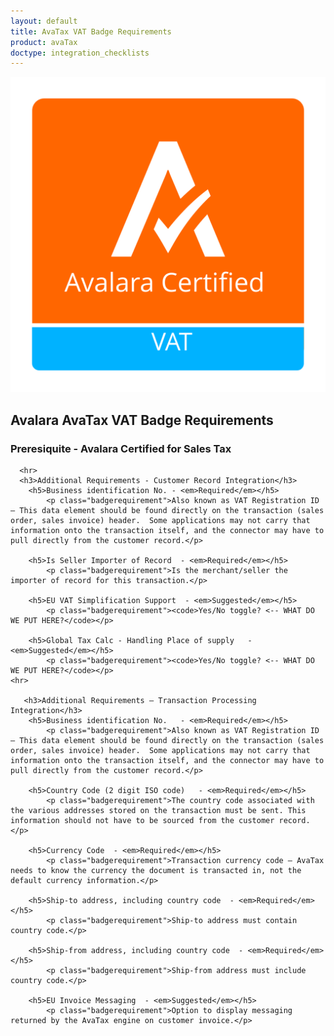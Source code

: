 ```yaml
---
layout: default
title: AvaTax VAT Badge Requirements
product: avaTax
doctype: integration_checklists
---
```

 <div class="row padding-top padding bottom">
    <div class="col-sm-2">
      <img src="/public/images/devdot/badges/VAT.SVG" class="img-responsive" alt="Avalara Certified Solution">
    </div>
    <div class="col-sm-8 padding-top">
      <h2>Avalara AvaTax VAT Badge Requirements</h2>
      <h3>Preresiquite - Avalara Certified for Sales Tax</h3>
      
      <hr>
      <h3>Additional Requirements - Customer Record Integration</h3>
        <h5>Business identification No. - <em>Required</em></h5>
            <p class="badgerequirement">Also known as VAT Registration ID – This data element should be found directly on the transaction (sales order, sales invoice) header.  Some applications may not carry that information onto the transaction itself, and the connector may have to pull directly from the customer record.</p>
            
        <h5>Is Seller Importer of Record  - <em>Required</em></h5>
            <p class="badgerequirement">Is the merchant/seller the importer of record for this transaction.</p>
            
        <h5>EU VAT Simplification Support  - <em>Suggested</em></h5>
            <p class="badgerequirement"><code>Yes/No toggle? <-- WHAT DO WE PUT HERE?</code></p>
            
        <h5>Global Tax Calc - Handling Place of supply   - <em>Suggested</em></h5>
            <p class="badgerequirement"><code>Yes/No toggle? <-- WHAT DO WE PUT HERE?</code></p>
    <hr>
       
       <h3>Additional Requirements – Transaction Processing Integration</h3>    
        <h5>Business identification No.   - <em>Required</em></h5>
            <p class="badgerequirement">Also known as VAT Registration ID – This data element should be found directly on the transaction (sales order, sales invoice) header.  Some applications may not carry that information onto the transaction itself, and the connector may have to pull directly from the customer record.</p>
            
        <h5>Country Code (2 digit ISO code)   - <em>Required</em></h5>
            <p class="badgerequirement">The country code associated with the various addresses stored on the transaction must be sent. This information should not have to be sourced from the customer record.</p>
            
        <h5>Currency Code  - <em>Required</em></h5>
            <p class="badgerequirement">Transaction currency code – AvaTax needs to know the currency the document is transacted in, not the default currency information.</p>
            
        <h5>Ship-to address, including country code  - <em>Required</em></h5>
            <p class="badgerequirement">Ship-to address must contain country code.</p>
            
        <h5>Ship-from address, including country code  - <em>Required</em></h5>
            <p class="badgerequirement">Ship-from address must include country code.</p>
            
        <h5>EU Invoice Messaging  - <em>Suggested</em></h5>
            <p class="badgerequirement">Option to display messaging returned by the AvaTax engine on customer invoice.</p>